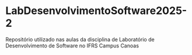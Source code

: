 # LabDesenvolvimentoSoftware2025-2
Repositório utilizado nas aulas da disciplina de Laboratório de Desenvolvimento de Software no IFRS Campus Canoas
